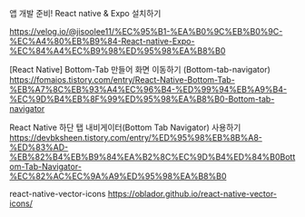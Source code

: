 앱 개발 준비! React native & Expo 설치하기

https://velog.io/@jisoolee11/%EC%95%B1-%EA%B0%9C%EB%B0%9C-%EC%A4%80%EB%B9%84-React-native-Expo-%EC%84%A4%EC%B9%98%ED%95%98%EA%B8%B0

[React Native] Bottom-Tab 만들어 화면 이동하기 (Bottom-tab-navigator)
https://fomaios.tistory.com/entry/React-Native-Bottom-Tab-%EB%A7%8C%EB%93%A4%EC%96%B4-%ED%99%94%EB%A9%B4-%EC%9D%B4%EB%8F%99%ED%95%98%EA%B8%B0-Bottom-tab-navigator

React Native
하단 탭 내비게이터(Bottom Tab Navigator) 사용하기
https://devbksheen.tistory.com/entry/%ED%95%98%EB%8B%A8-%ED%83%AD-%EB%82%B4%EB%B9%84%EA%B2%8C%EC%9D%B4%ED%84%B0Bottom-Tab-Navigator-%EC%82%AC%EC%9A%A9%ED%95%98%EA%B8%B0

react-native-vector-icons
https://oblador.github.io/react-native-vector-icons/
